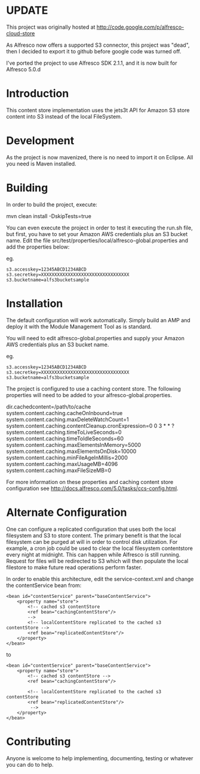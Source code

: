 # UPDATE #

This project was originally hosted at http://code.google.com/p/alfresco-cloud-store

As Alfresco now offers a supported S3 connector, this project was "dead", then I decided to export it to github before google code was turned off.

I've ported the project to use Alfresco SDK 2.1.1, and it is now built for Alfresco 5.0.d

# Introduction #

This content store implementation uses the jets3t API for Amazon S3 store content into S3 instead of the local FileSystem.

# Development #

As the project is now mavenized, there is no need to import it on Eclipse. All you need is Maven installed.

# Building #

In order to build the project, execute:

mvn clean install -DskipTests=true

You can even execute the project in order to test it executing the run.sh file, but first, you have to set your Amazon AWS credentials plus an S3 bucket name.
Edit the file src/test/properties/local/alfresco-global.properties and add the properties below:

eg.
```
s3.accesskey=12345ABCD1234ABCD
s3.secretkey=XXXXXXXXXXXXXXXXXXXXXXXXXXXXXXXXX
s3.bucketname=alfs3bucketsample
```

# Installation #

The default configuration will work automatically. Simply build an AMP and deploy it with the Module Management Tool as is standard.

You will need to edit alfresco-global.properties and supply your Amazon AWS credentials plus an S3 bucket name.

eg.
```
s3.accesskey=12345ABCD1234ABCD
s3.secretkey=XXXXXXXXXXXXXXXXXXXXXXXXXXXXXXXXX
s3.bucketname=alfs3bucketsample
```

The project is configured to use a caching content store. The following properties will need to be added to your alfresco-global.properties.

dir.cachedcontent=/path/to/cache
system.content.caching.cacheOnInbound=true
system.content.caching.maxDeleteWatchCount=1
system.content.caching.contentCleanup.cronExpression=0 0 3 * * ?
system.content.caching.timeToLiveSeconds=0
system.content.caching.timeToIdleSeconds=60
system.content.caching.maxElementsInMemory=5000
system.content.caching.maxElementsOnDisk=10000
system.content.caching.minFileAgeInMillis=2000
system.content.caching.maxUsageMB=4096
system.content.caching.maxFileSizeMB=0

For more information on these properties and caching content store configuration see http://docs.alfresco.com/5.0/tasks/ccs-config.html.

# Alternate Configuration #

One can configure a replicated configuration that uses both the local filesystem and S3 to store content. The primary benefit is that the local filesystem can be purged at will in order to control disk utilization. For example, a cron job could be used to clear the local filesystem contentstore every night at midnight. This can happen while Alfresco is still running. Request for files will be redirected to S3 which will then populate the local filestore to make future read operations perform faster.

In order to enable this architecture, edit the service-context.xml and change the contentService bean from:

```
<bean id="contentService" parent="baseContentService">
    <property name="store">
        <!-- cached s3 contentStore
        <ref bean="cachingContentStore"/>
        -->
        <!-- localContentStore replicated to the cached s3 contentStore -->
        <ref bean="replicatedContentStore"/>
    </property>
</bean>
```

to
```
<bean id="contentService" parent="baseContentService">
    <property name="store">
        <!-- cached s3 contentStore -->
        <ref bean="cachingContentStore"/>

        <!-- localContentStore replicated to the cached s3 contentStore
        <ref bean="replicatedContentStore"/>
         -->
    </property>
</bean>
```

# Contributing #

Anyone is welcome to help implementing, documenting, testing or whatever you can do to help.